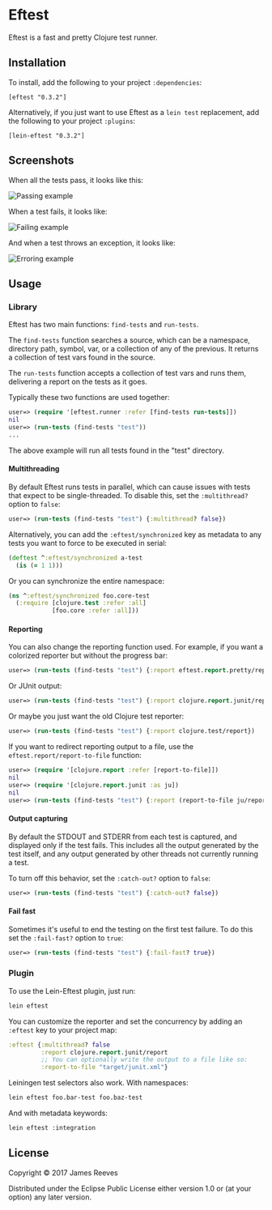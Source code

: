 # Eftest

Eftest is a fast and pretty Clojure test runner.

## Installation

To install, add the following to your project `:dependencies`:

    [eftest "0.3.2"]

Alternatively, if you just want to use Eftest as a `lein test`
replacement, add the following to your project `:plugins`:

    [lein-eftest "0.3.2"]

## Screenshots

When all the tests pass, it looks like this:

![Passing example](doc/passing-example.png)

When a test fails, it looks like:

![Failing example](doc/failing-example.png)

And when a test throws an exception, it looks like:

![Erroring example](doc/erroring-example.png)

## Usage

### Library

Eftest has two main functions: `find-tests` and `run-tests`.

The `find-tests` function searches a source, which can be a namespace,
directory path, symbol, var, or a collection of any of the previous.
It returns a collection of test vars found in the source.

The `run-tests` function accepts a collection of test vars and runs
them, delivering a report on the tests as it goes.

Typically these two functions are used together:

```clojure
user=> (require '[eftest.runner :refer [find-tests run-tests]])
nil
user=> (run-tests (find-tests "test"))
...
```

The above example will run all tests found in the "test" directory.

#### Multithreading

By default Eftest runs tests in parallel, which can cause issues with
tests that expect to be single-threaded. To disable this, set the
`:multithread?` option to `false`:

```clojure
user=> (run-tests (find-tests "test") {:multithread? false})
```

Alternatively, you can add the `:eftest/synchronized` key as metadata
to any tests you want to force to be executed in serial:

```clojure
(deftest ^:eftest/synchronized a-test
  (is (= 1 1)))
```

Or you can synchronize the entire namespace:

```clojure
(ns ^:eftest/synchronized foo.core-test
  (:require [clojure.test :refer :all]
            [foo.core :refer :all]))
```

#### Reporting

You can also change the reporting function used. For example, if you
want a colorized reporter but without the progress bar:

```clojure
user=> (run-tests (find-tests "test") {:report eftest.report.pretty/report})
```

Or JUnit output:

```clojure
user=> (run-tests (find-tests "test") {:report clojure.report.junit/report})
```

Or maybe you just want the old Clojure test reporter:

```clojure
user=> (run-tests (find-tests "test") {:report clojure.test/report})
```

If you want to redirect reporting output to a file, use the
`eftest.report/report-to-file` function:

```clojure
user=> (require '[clojure.report :refer [report-to-file]])
nil
user=> (require '[clojure.report.junit :as ju])
nil
user=> (run-tests (find-tests "test") {:report (report-to-file ju/report "test.xml")})
```

#### Output capturing

By default the STDOUT and STDERR from each test is captured, and
displayed only if the test fails. This includes all the output
generated by the test itself, and any output generated by other
threads not currently running a test.

To turn off this behavior, set the `:catch-out?` option to `false`:

```clojure
user=> (run-tests (find-tests "test") {:catch-out? false})
```

#### Fail fast

Sometimes it's useful to end the testing on the first test failure. To
do this set the `:fail-fast?` option to `true`:

```clojure
user=> (run-tests (find-tests "test") {:fail-fast? true})
```

### Plugin

To use the Lein-Eftest plugin, just run:

```sh
lein eftest
```

You can customize the reporter and set the concurrency by adding an
`:eftest` key to your project map:

```clojure
:eftest {:multithread? false
         :report clojure.report.junit/report
         ;; You can optionally write the output to a file like so:
         :report-to-file "target/junit.xml"}
```

Leiningen test selectors also work. With namespaces:

```sh
lein eftest foo.bar-test foo.baz-test
```

And with metadata keywords:

```sh
lein eftest :integration
```

## License

Copyright © 2017 James Reeves

Distributed under the Eclipse Public License either version 1.0 or (at
your option) any later version.
